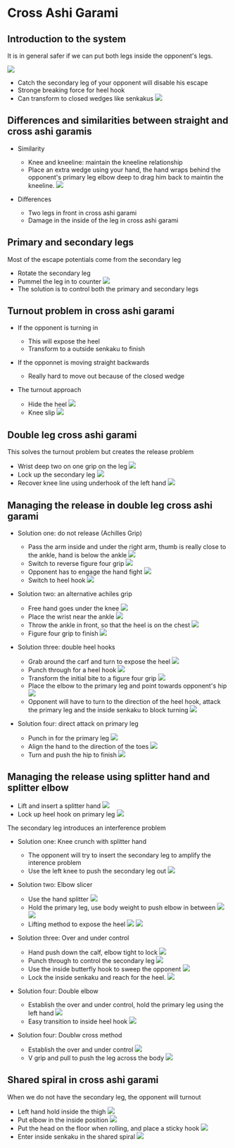 # Cross Ashi Garami

## Introduction to the system
It is in general safer if we can put both legs inside the opponent's legs.

![](screen-shot-2021-07-02-at-6-26-57-pm-kqm6zo3m.png)

* Catch the secondary leg of your opponent will disable his escape
* Stronge breaking force for heel hook
* Can transform to closed wedges like senkakus
![](screen-shot-2021-07-02-at-6-28-31-pm-kqm71oom.png)


## Differences and similarities between straight and cross ashi garamis

* Similarity
    * Knee and kneeline: maintain the kneeline relationship
    * Place an extra wedge using your hand, the hand wraps behind the opponent's primary leg elbow deep to drag him back to maintin the kneeline.
    ![](screen-shot-2021-07-02-at-6-31-10-pm-kqm752r2.png)
    
* Differences
    * Two legs in front in cross ashi garami
    * Damage in the inside of the leg in cross ashi garami

## Primary and secondary legs

Most of the escape potentials come from the secondary leg
* Rotate the secondary leg
* Pummel the leg in to counter 
![](screen-shot-2021-07-02-at-11-28-58-pm-kqmhs2fn.png)
* The solution is to control both the primary and secondary legs


## Turnout problem in cross ashi garami
* If the opponent is turning in
    * This will expose the heel
    * Transform to a outside senkaku to finish

* If the opponnet is moving straight backwards
    * Really hard to move out because of the closed wedge

* The turnout approach
    * Hide the heel
    ![](screen-shot-2021-07-04-at-3-32-11-pm-kqovmm1w.png)
    * Knee slip
    ![](screen-shot-2021-07-04-at-3-32-28-pm-kqovmzav.png)
    

## Double leg cross ashi garami
This solves the turnout problem but creates the release problem
* Wrist deep two on one grip on the leg
![](screen-shot-2021-07-04-at-3-34-21-pm-kqovpe4x.png)
* Lock up the secondary leg
![](screen-shot-2021-07-04-at-3-34-48-pm-kqovpzi7.png)
* Recover knee line using underhook of the left hand
![](screen-shot-2021-07-04-at-3-35-13-pm-kqovqj0h.png)

## Managing the release in double leg cross ashi garami
* Solution one: do not release (Achilles Grip)
    * Pass the arm inside and under the right arm, thumb is really close to the ankle, hand is below the ankle
    ![](screen-shot-2021-07-04-at-3-41-30-pm-kqovyl7w.png)
    * Switch to reverse figure four grip
    ![](screen-shot-2021-07-04-at-3-42-14-pm-kqovzjko.png)
    * Opponent has to engage the hand fight
    ![](screen-shot-2021-07-04-at-3-42-44-pm-kqow06ms.png)
    * Switch to heel hook
    ![](screen-shot-2021-07-04-at-3-43-14-pm-kqow0trv.png)
    
* Solution two: an alternative achiles grip
    * Free hand goes under the knee
    ![](screen-shot-2021-07-04-at-3-47-28-pm-kqow690g.png)
    * Place the wrist near the ankle
    ![](screen-shot-2021-07-04-at-3-48-14-pm-kqow78sc.png)
    * Throw the ankle in front, so that the heel is on the chest
    ![](screen-shot-2021-07-04-at-3-49-03-pm-kqow89zf.png)
    * Figure four grip to finish
    ![](screen-shot-2021-07-04-at-3-50-59-pm-kqowas3v.png)
    
* Solution three: double heel hooks
    * Grab around the carf and turn to expose the heel
    ![](screen-shot-2021-07-04-at-3-56-12-pm-kqowhhph.png)
    * Punch through for a heel hook
    ![](screen-shot-2021-07-04-at-3-56-56-pm-kqowifpr.png)
    * Transform the initial bite to a figure four grip
    ![](screen-shot-2021-07-04-at-3-57-50-pm-kqowjljb.png)
    * Place the elbow to the primary leg and point towards opponent's hip
    ![](screen-shot-2021-07-04-at-3-59-02-pm-kqowl55w.png)
    * Opponent will have to turn to the direction of the heel hook, attack the primary leg and the inside senkaku to block turning
    ![](screen-shot-2021-07-04-at-3-59-53-pm-kqowm84f.png)
    
* Solution four: direct attack on primary leg
    * Punch in for the primary leg
    ![](screen-shot-2021-07-04-at-4-04-02-pm-kqowrjxm.png)
    * Align the hand to the direction of the toes
    ![](screen-shot-2021-07-04-at-4-04-25-pm-kqows24w.png)
    * Turn and push the hip to finish
    ![](screen-shot-2021-07-04-at-4-04-56-pm-kqowsq9n.png)
    
## Managing the release using splitter hand and splitter elbow
    
* Lift and insert a splitter hand
![](screen-shot-2021-07-04-at-4-07-04-pm-kqowvged.png)
* Lock up heel hook on primary leg
![](screen-shot-2021-07-04-at-4-07-38-pm-kqoww739.png)

The secondary leg introduces an interference problem

* Solution one: Knee crunch with splitter hand
    * The opponent will try to insert the secondary leg to amplify the interence problem
    * Use the left knee to push the secondary leg out
    ![](screen-shot-2021-07-04-at-4-10-15-pm-kqowzjpz.png)

* Solution two: Elbow slicer
    * Use the hand splitter
    ![](screen-shot-2021-07-04-at-4-13-00-pm-kqox33r5.png)
    * Hold the primary leg, use body weight to push elbow in between
    ![](screen-shot-2021-07-04-at-4-13-23-pm-kqox3ln9.png)
    ![](screen-shot-2021-07-04-at-4-13-59-pm-kqox4cgk.png)
    * Lifting method to expose the heel
    ![](screen-shot-2021-07-04-at-4-14-30-pm-kqox50um.png)
    ![](screen-shot-2021-07-04-at-4-14-48-pm-kqox5efv.png)
    
* Solution three: Over and under control
    * Hand push down the calf, elbow tight to lock
    ![](screen-shot-2021-07-04-at-4-17-00-pm-kqox88mw.png)
    * Punch through to control the secondary leg
    ![](screen-shot-2021-07-04-at-4-17-38-pm-kqox9290.png)
    * Use the inside butterfly hook to sweep the opponent
    ![](screen-shot-2021-07-04-at-4-18-13-pm-kqox9sk3.png)
    * Lock the inside senkaku and reach for the heel.
    ![](screen-shot-2021-07-04-at-4-18-49-pm-kqoxakmi.png)
    
* Solution four: Double elbow
    * Establish the over and under control, hold the primary leg using the left hand
    ![](screen-shot-2021-07-04-at-4-21-30-pm-kqoxe0nu.png)
    * Easy transition to inside heel hook
    ![](screen-shot-2021-07-04-at-4-22-03-pm-kqoxepxv.png)
    
* Solution four: Doublw cross method
    * Establish the over and under control
    ![](screen-shot-2021-07-04-at-4-23-23-pm-kqoxgfn4.png)
    * V grip and pull to push the leg across the body
    ![](screen-shot-2021-07-04-at-4-23-52-pm-kqoxh2e3.png)
    
## Shared spiral in cross ashi garami
When we do not have the secondary leg, the opponent will turnout
* Left hand hold inside the thigh
![](screen-shot-2021-07-04-at-4-30-08-pm-kqoxp4dm.png)
* Put elbow in the inside position
![](screen-shot-2021-07-04-at-4-32-16-pm-kqoxrwhe.png)
* Put the head on the floor when rolling, and place a sticky hook
![](screen-shot-2021-07-04-at-4-33-24-pm-kqoxtc38.png)
* Enter inside senkaku in the shared spiral
![](screen-shot-2021-07-04-at-4-30-32-pm-kqoxpmwv.png)

